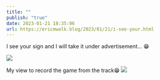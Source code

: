 ```yaml
---
title: ""
publish: "true"
date: 2023-01-21 18:35:06
url: https://ericmwalk.blog/2023/01/21/i-see-your.html
---
```


I see your sign and I will take it under advertisement… 😁

![](https://ericmwalk.blog/uploads/2023/73500ac87a.jpg)

My view to record the game from the track😁
![](https://ericmwalk.blog/uploads/2023/612058216d.jpg)